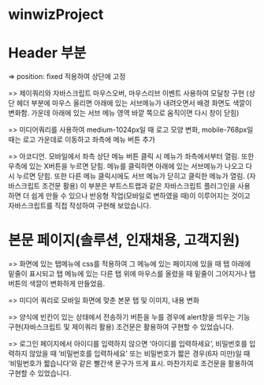 # winwizProject


# Header 부분
=> position: fixed 적용하여 상단에 고정

=> 제이쿼리와 자바스크립트 마우스오버, 마우스리브 이벤트 사용하여 모달창 구현
(상단 헤더 부분에 마우스 올리면 아래에 있는 서브메뉴가 내려오면서 배경 화면도 색깔이 변화함. 가운데 아래에 있는 서브 메뉴 영역 바깥 쪽으로 움직이면 다시 창이 닫힘)

=> 미디어쿼리를 사용하여 medium-1024px일 때 로고 모양 변화, mobile-768px일 때는 로고 가운데로 이동하고 좌측에 메뉴 버튼 추가

=> 아코디언. 모바일에서 좌측 상단 메뉴 버튼 클릭 시 메뉴가 좌측에서부터 열림. 또한 우측에 있는 X버튼을 누르면 닫힘.
메뉴를 클릭하면 아래에 있는 서브메뉴가 나오고 다시 누르면 닫힘. 또한 다른 메뉴 클릭시에도 서브 메뉴가 닫히고 클릭한 메뉴가 열림. (자바스크립트 조건문 활용)
이 부분은 부트스트랩과 같은 자바스크립트 플러그인을 사용하면 더 쉽게 만들 수 있으나 반응형 작업(모바일로 변하였을 때)이 이루어지는 것이고 자바스크립트를
직접 작성하여 구현해 보았습니다.


# 본문 페이지(솔루션, 인재채용, 고객지원)

=> 화면에 있는 탭메뉴에 css를 적용하여 그 메뉴에 있는 페이지에 있을 때 탭 아래에 밑줄이 표시되고
탭 메뉴에 있는 다른 탭 위에 마우스를 올렸을 때 밑줄이 그어지거나 탭 버튼의 색깔이 변화하게 만들었음.

=> 미디어 쿼리로 모바일 화면에 맞춘 본문 탭 및 이미지, 내용 변화

=> 양식에 빈칸이 있는 상태에서 전송하기 버튼을 누를 경우에 alert창을 띄우는 기능 구현(자바스크립트 및 제이쿼리 활용)
조건문은 활용하여 구현할 수 있었습니다.

=> 로그인 페이지에서 아이디를 입력하지 않으면 ‘아이디를 입력하세요’, 비밀번호를 입력하지 않았을 때 ‘비밀번호를 입력하세요’
또는 비밀번호가 짧은 경우(6자 미만)일 때 ‘비밀번호가 짧습니다’와 같은 빨간색 문구가 뜨게 표시.
마찬가지로 조건문을 활용하여 구현할 수 있었습니다.
